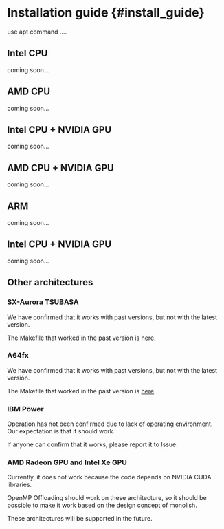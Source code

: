 # Installation guide {#install_guide}
use apt command ....

## Intel CPU
coming soon...

## AMD CPU
coming soon...

## Intel CPU + NVIDIA GPU
coming soon...

## AMD CPU + NVIDIA GPU
coming soon...

## ARM
coming soon...

## Intel CPU + NVIDIA GPU
coming soon...

## Other architectures
### SX-Aurora TSUBASA 
We have confirmed that it works with past versions, but not with the latest version.

The Makefile that worked in the past version is [here](https://github.com/ricosjp/monolish/blob/master/Makefile.sxat).

### A64fx
We have confirmed that it works with past versions, but not with the latest version.

The Makefile that worked in the past version is [here](https://github.com/ricosjp/monolish/blob/master/Makefile.a64fx).

### IBM Power
Operation has not been confirmed due to lack of operating environment.
Our expectation is that it should work.

If anyone can confirm that it works, please report it to Issue.

### AMD Radeon GPU and Intel Xe GPU
Currently, it does not work because the code depends on NVIDIA CUDA libraries.

OpenMP Offloading should work on these architecture, so it should be possible to make it work based on the design concept of monolish.

These architectures will be supported in the future.

